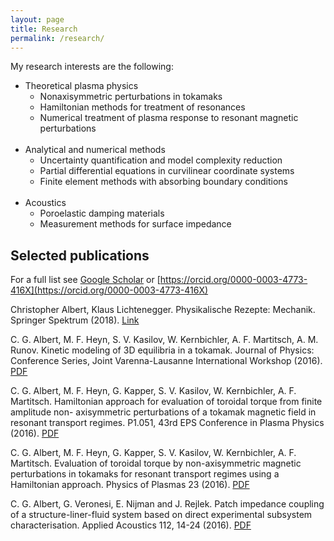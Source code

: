 ```yaml
---
layout: page
title: Research
permalink: /research/
---
```


My research interests are the following:

* Theoretical plasma physics
    * Nonaxisymmetric perturbations in tokamaks
    * Hamiltonian methods for treatment of resonances
    * Numerical treatment of plasma response to resonant magnetic perturbations
<br><br>
* Analytical and numerical methods
    * Uncertainty quantification and model complexity reduction
    * Partial differential equations in curvilinear coordinate systems
    * Finite element methods with absorbing boundary conditions
<br><br>
* Acoustics
    * Poroelastic damping materials
    * Measurement methods for surface impedance


Selected publications
------------

For a full list see [Google Scholar](https://scholar.google.com/citations?hl=en&user=nMhOjWIAAAAJ) or [https://orcid.org/0000-0003-4773-416X](https://orcid.org/0000-0003-4773-416X)

Christopher Albert, Klaus Lichtenegger. Physikalische Rezepte: Mechanik. Springer Spektrum (2018).
[Link](https://www.springer.com/de/book/9783662572962)

C. G. Albert, M. F. Heyn, S. V. Kasilov, W. Kernbichler, A. F. Martitsch, A. M. Runov.
Kinetic modeling of 3D equilibria in a tokamak.
Journal of Physics: Conference Series, Joint Varenna-Lausanne International Workshop (2016).
[PDF](http://iopscience.iop.org/article/10.1088/1742-6596/775/1/012001/pdf)

C. G. Albert, M. F. Heyn, G. Kapper, S. V. Kasilov, W. Kernbichler, A. F. Martitsch.
Hamiltonian approach for evaluation of toroidal torque from finite amplitude non-
axisymmetric perturbations of a tokamak magnetic field in resonant transport regimes.
P1.051, 43rd EPS Conference in Plasma Physics (2016).
[PDF](http://ocs.ciemat.es/EPS2016PAP/pdf/P1.051.pdf)

C. G. Albert, M. F. Heyn, G. Kapper, S. V. Kasilov, W. Kernbichler, A. F. Martitsch.
Evaluation of toroidal torque by non-axisymmetric magnetic perturbations in tokamaks
for resonant transport regimes using a Hamiltonian approach. Physics of Plasmas 23 (2016).
[PDF](https://arxiv.org/pdf/1607.04665v1)

C. G. Albert, G. Veronesi, E. Nijman and J. Rejlek. Patch impedance coupling of a
structure-liner-fluid system based on direct experimental subsystem characterisation.
Applied Acoustics 112, 14-24 (2016).
[PDF](https://arxiv.org/pdf/1607.04655v2)

